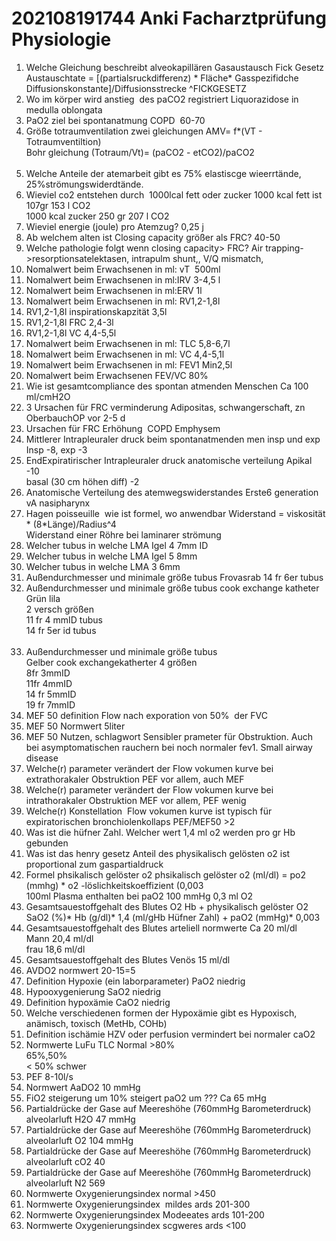 # 202108191744 Anki Facharztprüfung Physiologie

1. Welche Gleichung beschreibt alveokapillären Gasaustausch	Fick Gesetz Austauschtate = [(partialsruckdifferenz) * Fläche* Gasspezifidche Diffusionskonstante]/Diffusionsstrecke ^FICKGESETZ
2. Wo im körper wird anstieg &nbsp;des paCO2 registriert	Liquorazidose in medulla oblongata
3. PaO2 ziel bei spontanatmung COPD&nbsp;	60-70
4. Größe totraumventilation zwei gleichungen	AMV= f*(VT - Totraumventiltion)<div>Bohr gleichung (Totraum/Vt)= (paCO2 - etCO2)/paCO2<br><div><br></div></div>
5. Welche Anteile der atemarbeit gibt es	75% elastiscge wieerrtände, 25%strömungswiderdtände.
6. Wieviel co2 entstehen durch &nbsp;1000lcal fett oder zucker	1000 kcal fett ist 107gr 153 l CO2<div>1000 kcal zucker 250 gr 207 l CO2</div>
7. Wieviel energie (joule) pro Atemzug?	0,25 j
8. Ab welchem alten ist Closing capacity größer als FRC?	40-50
9. Welche pathologie folgt wenn closing capacity&gt; FRC?	Air trapping-&gt;resorptionsatelektasen, intrapulm shunt,, V/Q mismatch,
10. Nomalwert beim Erwachsenen in ml: vT&nbsp;	500ml
11. Nomalwert beim Erwachsenen in ml:IRV	3-4,5 l
12. Nomalwert beim Erwachsenen in ml:ERV	1l
13. Nomalwert beim Erwachsenen in ml:	RV1,2-1,8l
14. RV1,2-1,8l inspirationskapzität	3,5l
15. RV1,2-1,8l FRC	2,4-3l
16. RV1,2-1,8l VC	4,4-5,5l
17. Nomalwert beim Erwachsenen in ml: TLC	5,8-6,7l
18. Nomalwert beim Erwachsenen in ml: VC	4,4-5,1l
19. Nomalwert beim Erwachsenen in ml: FEV1	Min2,5l
20. Nomalwert beim Erwachsenen FEV/VC	80%
21. Wie ist gesamtcompliance des spontan atmenden Menschen	Ca 100 ml/cmH2O
22. 3 Ursachen für FRC verminderung	Adipositas, schwangerschaft, zn OberbauchOP vor 2-5 d
23. Ursachen für FRC Erhöhung&nbsp;	COPD Emphysem
24. Mittlerer Intrapleuraler druck beim spontanatmenden men insp und exp	Insp -8, exp -3
25. EndExpiratirischer Intrapleuraler druck anatomische verteilung	Apikal -10&nbsp;<div>basal (30 cm höhen diff) -2</div>
26. Anatomische Verteilung des atemwegswiderstandes	Erste6 generation vA nasipharynx
27. Hagen poisseuille &nbsp;wie ist formel, wo anwendbar	Widerstand = viskosität * (8*Länge)/Radius^4<div>Widerstand einer Röhre bei laminarer strömung</div>
28. Welcher tubus in welche LMA Igel 4	7mm ID
29. Welcher tubus in welche LMA Igel 5	8mm
30. Welcher tubus in welche LMA 3	6mm
31. Außendurchmesser und minimale größe tubus Frovasrab	14 fr 6er tubus
32. Außendurchmesser und minimale größe tubus cook exchange katheter Grün lila&nbsp;<div>2 versch größen</div>	11 fr 4 mmID tubus<div>14 fr 5er id tubus<br><div><br></div></div>
33. Außendurchmesser und minimale größe tubus<div>Gelber cook exchangekatherter 4 größen</div>	8fr 3mmID<div>11fr 4mmID</div><div>14 fr 5mmID</div><div>19 fr 7mmID</div>
34. MEF 50 definition	Flow nach exporation von 50% &nbsp;der FVC
35. MEF 50 Normwert	5liter
36. MEF 50 Nutzen, schlagwort	Sensibler prameter für Obstruktion. Auch bei asymptomatischen rauchern bei noch normaler fev1. Small airway disease
37. Welche(r) parameter verändert der Flow vokumen kurve bei extrathorakaler Obstruktion	PEF vor allem, auch MEF
38. Welche(r) parameter verändert der Flow vokumen kurve bei intrathorakaler Obstruktion	MEF vor allem, PEF wenig
39. Welche(r) Konstellation &nbsp;Flow vokumen kurve ist typisch für expiratorischen bronchiolenkollaps	PEF/MEF50 &gt;2
40. Was ist die hüfner Zahl. Welcher wert	1,4 ml o2 werden pro gr Hb gebunden
41. Was ist das henry gesetz	Anteil des physikalisch gelösten o2 ist proportional zum gaspartialdruck
42. Formel phsikalisch gelöster o2	 phsikalisch gelöster o2 (ml/dl) = po2 (mmhg) * o2 -löslichkeitskoeffizient (0,003<div>100ml Plasma enthalten bei paO2 100 mmHg 0,3 ml O2</div>
43. Gesamtsauestoffgehalt des Blutes	O2 Hb + physikalisch gelöster O2<div>SaO2 (%)* Hb (g/dl)* 1,4 (ml/gHb Hüfner Zahl) + paO2 (mmHg)* 0,003</div>
44. Gesamtsauestoffgehalt des Blutes arteliell normwerte	Ca 20 ml/dl&nbsp;<div>Mann 20,4 ml/dl<div>frau 18,6 ml/dl</div></div>
45. Gesamtsauestoffgehalt des Blutes Venös	15 ml/dl
46. AVDO2 normwert	20-15=5
47. Definition Hypoxie (ein laborparameter)	PaO2 niedrig
48. Hypooxygenierung	SaO2 niedrig
49. Definition hypoxämie	CaO2 niedrig
50. Welche verschiedenen formen der Hypoxämie gibt es	Hypoxisch, anämisch, toxisch (MetHb, COHb)
51. Definition ischämie	HZV oder perfusion vermindert bei normaler caO2
52. Normwerte LuFu TLC	Normal &gt;80%<div>65%,50%</div><div>&lt; 50% schwer</div>
53. PEF	8-10l/s
54. Normwert AaDO2	10 mmHg
55. FiO2 steigerung um 10% steigert paO2 um ???	Ca 65 mHg
56. Partialdrücke der Gase auf Meereshöhe (760mmHg Barometerdruck) alveolarluft H2O	47 mmHg
57. Partialdrücke der Gase auf Meereshöhe (760mmHg Barometerdruck) alveolarluft O2	104 mmHg
58. Partialdrücke der Gase auf Meereshöhe (760mmHg Barometerdruck) alveolarluft cO2	40
59. Partialdrücke der Gase auf Meereshöhe (760mmHg Barometerdruck) alveolarluft N2	569
60. Normwerte Oxygenierungsindex normal	&gt;450
61. Normwerte Oxygenierungsindex &nbsp;mildes ards	201-300
62. Normwerte Oxygenierungsindex Modeeates ards	101-200
63. Normwerte Oxygenierungsindex scgweres ards	&lt;100